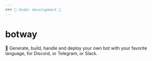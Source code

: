 ```yaml
---
### 🚧 Under development 🚧
---
```


# botway

🤖 Generate, build, handle and deploy your own bot with your favorite language, for Discord, or Telegram, or Slack.
